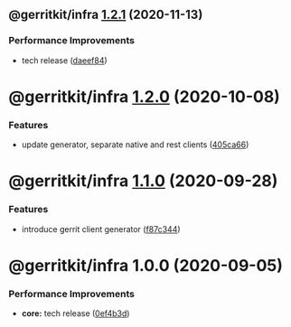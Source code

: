 ## @gerritkit/infra [1.2.1](https://github.com/gerritkit/client/compare/@gerritkit/infra@1.2.0...@gerritkit/infra@1.2.1) (2020-11-13)


### Performance Improvements

* tech release ([daeef84](https://github.com/gerritkit/client/commit/daeef84c562b2fe66c5f791d4fa7dbe8a7d55843))

# @gerritkit/infra [1.2.0](https://github.com/gerritkit/client/compare/@gerritkit/infra@1.1.0...@gerritkit/infra@1.2.0) (2020-10-08)


### Features

* update generator, separate native and rest clients ([405ca66](https://github.com/gerritkit/client/commit/405ca66426fea60518cf1117e1817bfb8ee8b211))

# @gerritkit/infra [1.1.0](https://github.com/gerritkit/client/compare/@gerritkit/infra@1.0.0...@gerritkit/infra@1.1.0) (2020-09-28)


### Features

* introduce gerrit client generator ([f87c344](https://github.com/gerritkit/client/commit/f87c344aeeb7c359e66f3c6a9413c4c5bc561b33))

# @gerritkit/infra 1.0.0 (2020-09-05)


### Performance Improvements

* **core:** tech release ([0ef4b3d](https://github.com/gerritkit/client/commit/0ef4b3df9efd6b940612b907bc4ae43275fdb826))
